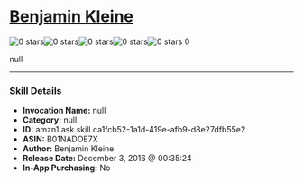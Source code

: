 # [Benjamin Kleine](http://alexa.amazon.com/#skills/amzn1.ask.skill.ca1fcb52-1a1d-419e-afb9-d8e27dfb55e2)
![0 stars](../../images/ic_star_border_black_18dp_1x.png)![0 stars](../../images/ic_star_border_black_18dp_1x.png)![0 stars](../../images/ic_star_border_black_18dp_1x.png)![0 stars](../../images/ic_star_border_black_18dp_1x.png)![0 stars](../../images/ic_star_border_black_18dp_1x.png) 0

null

***

### Skill Details

* **Invocation Name:** null
* **Category:** null
* **ID:** amzn1.ask.skill.ca1fcb52-1a1d-419e-afb9-d8e27dfb55e2
* **ASIN:** B01NADOE7X
* **Author:** Benjamin Kleine
* **Release Date:** December 3, 2016 @ 00:35:24
* **In-App Purchasing:** No
